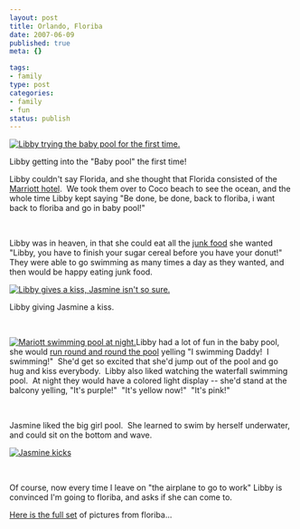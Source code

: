 ```yaml
--- 
layout: post
title: Orlando, Floriba
date: 2007-06-09
published: true
meta: {}

tags: 
- family
type: post
categories: 
- family
- fun
status: publish
---
```



[![Libby trying the baby pool for the first time.](http://media.eick.us/2011/05/528186417_e88ac4408b.jpg)](http://www.flickr.com/photos/andreweick/528186417/ "Photo Sharing")

 

Libby getting into the "Baby pool" the first time!

 

Libby couldn't say Florida, and she thought that Florida consisted of the [Marriott hotel](http://www.marriottworldcenter.com/).  We took them over to Coco beach to see the ocean, and the whole time Libby kept saying "Be done, be done, back to floriba, i want back to floriba and go in baby pool!"

 

 

 

Libby was in heaven, in that she could eat all the [junk food](http://www.flickr.com/photos/andreweick/528091152/) she wanted "Libby, you have to finish your sugar cereal before you have your donut!"  They were able to go swimming as many times a day as they wanted, and then would be happy eating junk food.

 

[![Libby gives a kiss, Jasmine isn't so sure.](http://media.eick.us/2011/05/528056426_bca432a5af.jpg)](http://www.flickr.com/photos/19429588@N00/528056426/ "Libby gives a kiss, Jasmine isn't so sure.")

 

Libby giving Jasmine a kiss.

 

 

 

[![Mariott swimming pool at night.](http://media.eick.us/2011/05/528039682_8ecd033e3b_m.jpg)](http://www.flickr.com/photos/19429588@N00/528039682/ "Mariott swimming pool at night.")Libby had a lot of fun in the baby pool, she would [run round and round the pool](http://blog-family.andyeick.com/2007/05/28/Jasmine+And+Libby+Swim+In+Floriba.aspx) yelling "I swimming Daddy!  I swimming!"  She'd get so excited that she'd jump out of the pool and go hug and kiss everybody.  Libby also liked watching the waterfall swimming pool.  At night they would have a colored light display -- she'd stand at the balcony yelling, "It's purple!"  "It's yellow now!"  "It's pink!"

 

 

 

Jasmine liked the big girl pool.  She learned to swim by herself underwater, and could sit on the bottom and wave.

 

[![Jasmine kicks](http://media.eick.us/2011/05/528037546_92a28e487a.jpg)](http://www.flickr.com/photos/19429588@N00/528037546/ "Jasmine kicks")

 

 

 

Of course, now every time I leave on "the airplane to go to work" Libby is convinced I'm going to floriba, and asks if she can come to.

 

[Here is the full set](http://www.flickr.com/photos/andreweick/sets/72157600304632915/show/) of pictures from floriba...

